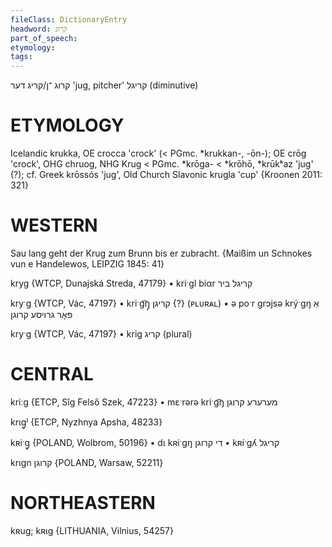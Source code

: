 ```yaml
---
fileClass: DictionaryEntry
headword: קרוג
part_of_speech: 
etymology: 
tags: 
---
```

קרוג
־ן/קריג
דער
'jug, pitcher'
קריגל
(diminutive)

ETYMOLOGY
===========
Icelandic krukka, OE crocca 'crock' (< PGmc. *krukkan-, -ōn-); OE crōg 'crock', OHG chruog, NHG Krug < PGmc. *krōga- < *krōhō, *krūkᵏaz 'jug' (?); cf. Greek krōssós 'jug', Old Church Slavonic krugla 'cup'
{Kroonen 2011: 321}

WESTERN
========

Sau lang geht der Krug zum Brunn bis er zubracht. 
{Maißim un Schnokes vun e Handelewos, LEIPZIG 1845: 41}

kryg {WTCP, Dunajská Streda, 47179}
	•	kriˑgl biαr קריגל ביר

kryˑg {WTCP, Vác, 47197}
	•	kriˑg͡ŋ̩ קריגן {?} (ᴘʟᴜʀᴀʟ)
	•	ə poˑr grɔjsə krýˑgŋ אַ פּאָר גרויסע קרוגן

kryˑg {WTCP, Vác, 47197}
	•	krig קריג (plural)

CENTRAL
========

kriːg {ETCP, Sîg Felső Szek, 47223}
	•	mɛˑrərə kriˑg͡ŋ מערערע קרוגן

krɩg̥ʲ {ETCP, Nyzhnya Apsha, 48233}

kʀiˑg̥ {POLAND, Wolbrom, 50196}
	•	dɩ kʀiˑgŋ די קרוגן
	•	kʀíˑgʎ קריגל

krɩgn קרוגן {POLAND, Warsaw, 52211}

NORTHEASTERN
==============

kʀug; kʀɩg {LITHUANIA, Vilnius, 54257}